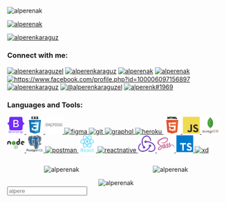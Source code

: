 
<p align="left"> <img src="https://komarev.com/ghpvc/?username=alperenak&label=Profile%20views&color=0e75b6&style=flat" alt="alperenak" /> </p>

<p align="left"> <a href="https://github.com/ryo-ma/github-profile-trophy"><img src="https://github-profile-trophy.vercel.app/?username=alperenak&theme=onedark&rank=S,AAA'" alt="alperenak" /></a> </p>

<p align="left"> <a href="https://twitter.com/alperenkaraguz" target="blank"><img src="https://img.shields.io/twitter/follow/alperenkaraguz?logo=twitter&style=for-the-badge" alt="alperenkaraguz" /></a> </p>

<h3 align="left">Connect with me:</h3>
<p align="left">
<a href="https://dev.to/alperenkaraguzel" target="blank"><img align="center" src="https://cdn.jsdelivr.net/npm/simple-icons@3.0.1/icons/dev-dot-to.svg" alt="alperenkaraguzel" height="30" width="40" /></a>
<a href="https://twitter.com/alperenkaraguz" target="blank"><img align="center" src="https://cdn.jsdelivr.net/npm/simple-icons@3.0.1/icons/twitter.svg" alt="alperenkaraguz" height="30" width="40" /></a>
<a href="https://linkedin.com/in/alperenak" target="blank"><img align="center" src="https://cdn.jsdelivr.net/npm/simple-icons@3.0.1/icons/linkedin.svg" alt="alperenak" height="30" width="40" /></a>
<a href="https://codesandbox.com/alperenak" target="blank"><img align="center" src="https://cdn.jsdelivr.net/npm/simple-icons@3.0.1/icons/codesandbox.svg" alt="alperenak" height="30" width="40" /></a>
<a href="https://fb.com/https://www.facebook.com/profile.php?id=100006097156897" target="blank"><img align="center" src="https://cdn.jsdelivr.net/npm/simple-icons@3.0.1/icons/facebook.svg" alt="https://www.facebook.com/profile.php?id=100006097156897" height="30" width="40" /></a>
<a href="https://instagram.com/alperenkaraguz" target="blank"><img align="center" src="https://cdn.jsdelivr.net/npm/simple-icons@3.0.1/icons/instagram.svg" alt="alperenkaraguz" height="30" width="40" /></a>
<a href="https://medium.com/@alperenkaraguzel" target="blank"><img align="center" src="https://cdn.jsdelivr.net/npm/simple-icons@3.0.1/icons/medium.svg" alt="@alperenkaraguzel" height="30" width="40" /></a>
<a href="https://discord.gg/alperenk#1969" target="blank"><img align="center" src="https://cdn.jsdelivr.net/npm/simple-icons@3.0.1/icons/discord.svg" alt="alperenk#1969" height="30" width="40" /></a>
</p>

<h3 align="left">Languages and Tools:</h3>
<p align="left"> <a href="https://getbootstrap.com" target="_blank"> <img src="https://raw.githubusercontent.com/devicons/devicon/master/icons/bootstrap/bootstrap-plain-wordmark.svg" alt="bootstrap" width="40" height="40"/> </a> <a href="https://www.w3schools.com/css/" target="_blank"> <img src="https://raw.githubusercontent.com/devicons/devicon/master/icons/css3/css3-original-wordmark.svg" alt="css3" width="40" height="40"/> </a> <a href="https://expressjs.com" target="_blank"> <img src="https://raw.githubusercontent.com/devicons/devicon/master/icons/express/express-original-wordmark.svg" alt="express" width="40" height="40"/> </a> <a href="https://www.figma.com/" target="_blank"> <img src="https://www.vectorlogo.zone/logos/figma/figma-icon.svg" alt="figma" width="40" height="40"/> </a> <a href="https://git-scm.com/" target="_blank"> <img src="https://www.vectorlogo.zone/logos/git-scm/git-scm-icon.svg" alt="git" width="40" height="40"/> </a> <a href="https://graphql.org" target="_blank"> <img src="https://www.vectorlogo.zone/logos/graphql/graphql-icon.svg" alt="graphql" width="40" height="40"/> </a> <a href="https://heroku.com" target="_blank"> <img src="https://www.vectorlogo.zone/logos/heroku/heroku-icon.svg" alt="heroku" width="40" height="40"/> </a> <a href="https://www.w3.org/html/" target="_blank"> <img src="https://raw.githubusercontent.com/devicons/devicon/master/icons/html5/html5-original-wordmark.svg" alt="html5" width="40" height="40"/> </a> <a href="https://developer.mozilla.org/en-US/docs/Web/JavaScript" target="_blank"> <img src="https://raw.githubusercontent.com/devicons/devicon/master/icons/javascript/javascript-original.svg" alt="javascript" width="40" height="40"/> </a> <a href="https://www.mongodb.com/" target="_blank"> <img src="https://raw.githubusercontent.com/devicons/devicon/master/icons/mongodb/mongodb-original-wordmark.svg" alt="mongodb" width="40" height="40"/> </a> <a href="https://nodejs.org" target="_blank"> <img src="https://raw.githubusercontent.com/devicons/devicon/master/icons/nodejs/nodejs-original-wordmark.svg" alt="nodejs" width="40" height="40"/> </a> <a href="https://www.postgresql.org" target="_blank"> <img src="https://raw.githubusercontent.com/devicons/devicon/master/icons/postgresql/postgresql-original-wordmark.svg" alt="postgresql" width="40" height="40"/> </a> <a href="https://postman.com" target="_blank"> <img src="https://www.vectorlogo.zone/logos/getpostman/getpostman-icon.svg" alt="postman" width="40" height="40"/> </a> <a href="https://reactjs.org/" target="_blank"> <img src="https://raw.githubusercontent.com/devicons/devicon/master/icons/react/react-original-wordmark.svg" alt="react" width="40" height="40"/> </a> <a href="https://reactnative.dev/" target="_blank"> <img src="https://reactnative.dev/img/header_logo.svg" alt="reactnative" width="40" height="40"/> </a> <a href="https://redux.js.org" target="_blank"> <img src="https://raw.githubusercontent.com/devicons/devicon/master/icons/redux/redux-original.svg" alt="redux" width="40" height="40"/> </a> <a href="https://sass-lang.com" target="_blank"> <img src="https://raw.githubusercontent.com/devicons/devicon/master/icons/sass/sass-original.svg" alt="sass" width="40" height="40"/> </a> <a href="https://www.typescriptlang.org/" target="_blank"> <img src="https://raw.githubusercontent.com/devicons/devicon/master/icons/typescript/typescript-original.svg" alt="typescript" width="40" height="40"/> </a> <a href="https://www.adobe.com/products/xd.html" target="_blank"> <img src="https://cdn.worldvectorlogo.com/logos/adobe-xd.svg" alt="xd" width="40" height="40"/> </a> </p>

<div style="display:flex; align-items: center; justify-content:space-around; width: 100%">
<p><img  src="https://github-readme-stats.vercel.app/api/top-langs?username=alperenak&theme=radical&show_icons=true&locale=en&layout=compact" alt="alperenak" /></p>
<p><img  src="https://github-readme-stats.vercel.app/api?username=alperenak&hide=prs&theme=radical&custom_title=My%20Github%20Stats" alt="alperenak" /></p>
</div>
<!-- [![My GitHub stats](https://github-readme-stats.vercel.app/api?username=alperenak&hide=prs&theme=radical&custom_title=My%20Github%20Stats)](https://github.com/anuraghazra/github-readme-stats) -->

<!-- <p style='display:flex;align-items-center;justify-content-center;width:100%'><img align="center" src="https://github-readme-streak-stats.herokuapp.com/?user=alperenak&theme=radical" alt="alperenak" /></p> -->
<div style='display: flex; align-items: center; justify-content: center; width:100%'><img src="https://github-readme-streak-stats.herokuapp.com/?user=alperenak&theme=radical" alt="alperenak" /></div>

<div> <input placeholder="alpere"></div>
